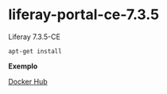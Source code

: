 # liferay-portal-ce-7.3.5
Liferay 7.3.5-CE

``` apt-get install ```

**Exemplo**


[Docker Hub](https://hub.docker.com/) 
